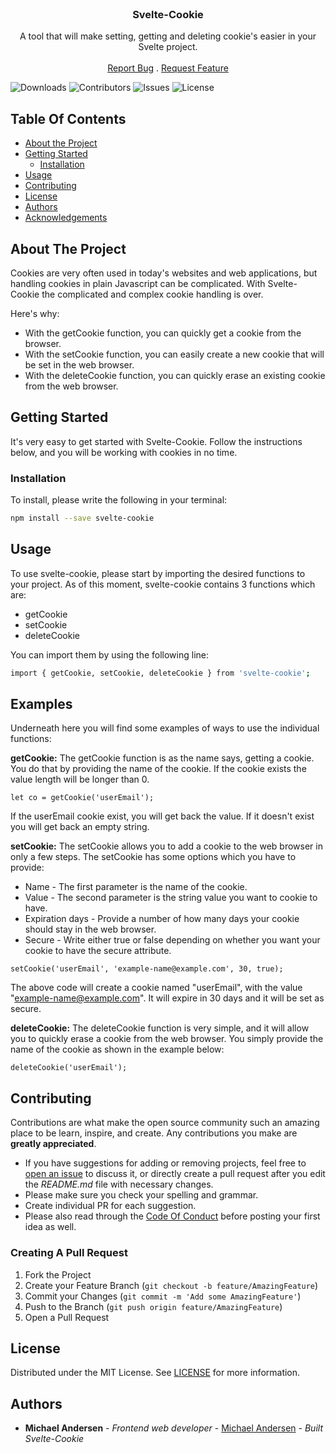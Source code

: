 <br/>
<p align="center">
  <h3 align="center">Svelte-Cookie</h3>

  <p align="center">
    A tool that will make setting, getting and deleting cookie's easier in your Svelte project.
    <br/>
    <br/>
    <a href="https://github.com/WhereCanI/Svelte-Cookie/issues">Report Bug</a>
    .
    <a href="https://github.com/WhereCanI/Svelte-Cookie/issues">Request Feature</a>
  </p>
</p>

![Downloads](https://img.shields.io/github/downloads/WhereCanI/Svelte-Cookie/total) ![Contributors](https://img.shields.io/github/contributors/WhereCanI/Svelte-Cookie?color=dark-green) ![Issues](https://img.shields.io/github/issues/WhereCanI/Svelte-Cookie) ![License](https://img.shields.io/github/license/WhereCanI/Svelte-Cookie) 

## Table Of Contents

* [About the Project](#about-the-project)
* [Getting Started](#getting-started)
  * [Installation](#installation)
* [Usage](#usage)
* [Contributing](#contributing)
* [License](#license)
* [Authors](#authors)
* [Acknowledgements](#acknowledgements)

## About The Project

Cookies are very often used in today's websites and web applications, but handling cookies in plain Javascript can be complicated. With Svelte-Cookie the complicated and complex cookie handling is over.

Here's why:

* With the getCookie function, you can quickly get a cookie from the browser.
* With the setCookie function, you can easily create a new cookie that will be set in the web browser.
* With the deleteCookie function, you can quickly erase an existing cookie from the web browser.

## Getting Started

It's very easy to get started with Svelte-Cookie. Follow the instructions below, and you will be working with cookies in no time.

### Installation

To install, please write the following in your terminal:
```sh
npm install --save svelte-cookie
```

## Usage

To use svelte-cookie, please start by importing the desired functions to your project. As of this moment, svelte-cookie contains 3 functions which are:
* getCookie
* setCookie
* deleteCookie

You can import them by using the following line:
```sh
import { getCookie, setCookie, deleteCookie } from 'svelte-cookie';
```

## Examples
Underneath here you will find some examples of ways to use the individual functions:

**getCookie:**
The getCookie function is as the name says, getting a cookie. You do that by providing the name of the cookie. If the cookie exists the value length will be longer than 0.

```
let co = getCookie('userEmail');
```
If the userEmail cookie exist, you will get back the value. If it doesn't exist you will get back an empty string.

**setCookie:**
The setCookie allows you to add a cookie to the web browser in only a few steps. The setCookie has some options which you have to provide:

* Name - The first parameter is the name of the cookie.
* Value - The second parameter is the string value you want to cookie to have.
* Expiration days - Provide a number of how many days your cookie should stay in the web browser.
* Secure - Write either true or false depending on whether you want your cookie to have the secure attribute.

```
setCookie('userEmail', 'example-name@example.com', 30, true);
```

The above code will create a cookie named "userEmail", with the value "example-name@example.com". It will expire in 30 days and it will be set as secure.

**deleteCookie:**
The deleteCookie function is very simple, and it will allow you to quickly erase a cookie from the web browser. You simply provide the name of the cookie as shown in the example below:

```
deleteCookie('userEmail');
```

## Contributing

Contributions are what make the open source community such an amazing place to be learn, inspire, and create. Any contributions you make are **greatly appreciated**.
* If you have suggestions for adding or removing projects, feel free to [open an issue](https://github.com/WhereCanI/Svelte-Cookie/issues/new) to discuss it, or directly create a pull request after you edit the *README.md* file with necessary changes.
* Please make sure you check your spelling and grammar.
* Create individual PR for each suggestion.
* Please also read through the [Code Of Conduct](https://github.com/WhereCanI/Svelte-Cookie/blob/main/CODE_OF_CONDUCT.md) before posting your first idea as well.

### Creating A Pull Request

1. Fork the Project
2. Create your Feature Branch (`git checkout -b feature/AmazingFeature`)
3. Commit your Changes (`git commit -m 'Add some AmazingFeature'`)
4. Push to the Branch (`git push origin feature/AmazingFeature`)
5. Open a Pull Request

## License

Distributed under the MIT License. See [LICENSE](https://github.com/WhereCanI/Svelte-Cookie/blob/main/LICENSE.md) for more information.

## Authors

* **Michael Andersen** - *Frontend web developer* - [Michael Andersen](https://github.com/WhereCanI/) - *Built Svelte-Cookie*